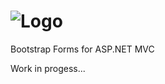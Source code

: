 ![Logo](http://bforms.azurewebsites.net/Content/images/logo-bforms.png)
======

Bootstrap Forms for ASP.NET MVC

Work in progess...
